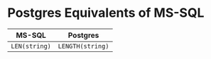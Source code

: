 # Postgres Equivalents of MS-SQL

|MS-SQL|Postgres|
|------|--------|
|`LEN(string)`|`LENGTH(string)`|

